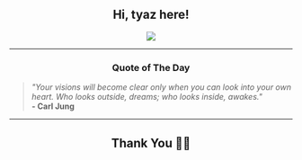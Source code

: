 <h2 align="center"> Hi, tyaz here!</h2>

<p align="center">
<a href="https://github.com/tyazx" alt="github streak"><img src="https://dvst-streak.herokuapp.com/?user=tyazx&theme=tokyonight&fire=DD472C"></a>
</p>

<hr>
<h3 align="center">Quote of The Day</h3>
<p align="center">
<blockquote>
<i>"Your visions will become clear only when you can look into your own heart. Who looks outside, dreams; who looks inside, awakes."</i>
<br>
<b>- Carl Jung</b>
</blockquote>
</p>


<hr>
<h2 align="center">Thank You 🙏🏼</h2>

